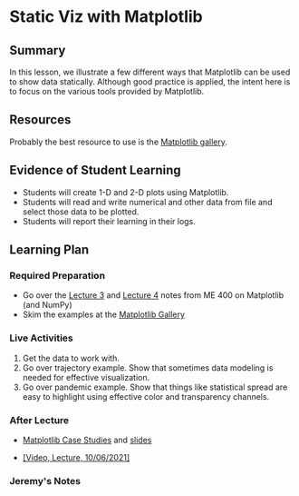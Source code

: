 # Static Viz with Matplotlib

## Summary

In this lesson, we illustrate a few different ways that Matplotlib can 
be used to show data statically.  Although good practice is applied, the 
intent here is to focus on the various tools provided by Matplotlib.


## Resources

Probably the best resource to use is the 
[Matplotlib gallery](https://matplotlib.org/3.1.1/gallery/index.html).


##  Evidence of Student Learning

  - Students will create 1-D and 2-D plots using Matplotlib.
  - Students will read and write numerical and other data from file 
    and select those data to be plotted.
  - Students will report their learning in their logs.


## Learning Plan

### Required Preparation

 - Go over the [Lecture 3](https://robertsj.github.io/me400_notes/lectures/Basic_Data_Processing_with_NumPy_and_Matplotlib.html) and [Lecture 4](https://robertsj.github.io/me400_notes/lectures/More_on_NumPy_Arrays.html) notes from ME 400 on Matplotlib (and NumPy)
 - Skim the examples at the [Matplotlib Gallery](https://matplotlib.org/3.1.1/gallery/index.html)


### Live Activities

  1. Get the data to work with.
  2. Go over trajectory example.  Show that sometimes data modeling
     is needed for effective visualization.
  3. Go over pandemic example.  Show that things like statistical
     spread are easy to highlight using effective color and transparency
     channels.

### After Lecture

- [Matplotlib Case Studies](https://youtu.be/T9OrxDGE1FU)
   and [slides](https://github.com/robertsj/me701/blob/f2020/lectures/AdvancedMatplotlibPlotting.ipynb)

- [[Video, Lecture, 10/06/2021]](https://mediasite.k-state.edu/mediasite/Play/a76e7a0d1a3c4917a2cf5e666cefb3d81d)

### Jeremy's Notes
